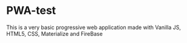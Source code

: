 # PWA-test
This is a very basic progressive web application made with Vanilla JS, HTML5, CSS, Materialize and FireBase
